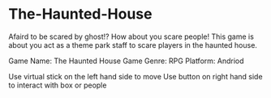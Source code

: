 # The-Haunted-House

Afaird to be scared by ghost!? 
How about you scare people!
This game is about you act as a theme park staff to scare players in the haunted house.

Game Name: The Haunted House
Game Genre: RPG
Platform: Andriod

Use virtual stick on the left hand side to move
Use button on right hand side to interact with box or people
